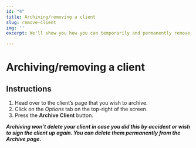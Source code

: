 ```yaml
---
id: "4"
title: Archiving/removing a client
slug: remove-client
img: ''
excerpt: We'll show you how you can temporarily and permanently remove a client.

---
```

# Archiving/removing a client

## Instructions

1. Head over to the client’s page that you wish to archive.
2. Click on the _Options_ tab on the top-right of the screen.
3. Press the **Archive** **Client** button.

**_Archiving won’t delete your client in case you did this by accident or wish to sign the client up again. You can delete them permanently from the Archive page._**